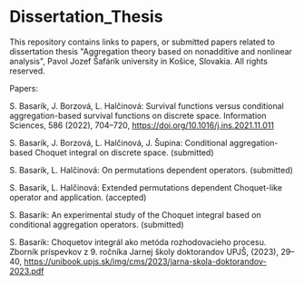 # Dissertation_Thesis

This repository contains links to papers, or submitted papers related to dissertation thesis "Aggregation theory based on nonadditive and nonlinear analysis", Pavol Jozef Šafárik university in Košice, Slovakia.
All rights reserved.

Papers:

S. Basarik, J. Borzová, L. Halčinová: Survival functions versus conditional aggregation-based survival functions on discrete space. Information Sciences, 586 (2022), 704–720, https://doi.org/10.1016/j.ins.2021.11.011
    
S. Basarik, J. Borzová, L. Halčinová, J. Šupina: Conditional aggregation-based Choquet integral on discrete space. (submitted)

S. Basarik, L. Halčinová: On permutations dependent operators. (submitted)
    
S. Basarik, L. Halčinová: Extended permutations dependent Choquet-like operator and application. (accepted)

S. Basarik: An experimental study of the Choquet integral based on conditional aggregation operators. (submitted)
    
S. Basarik: Choquetov integrál ako metóda rozhodovacieho procesu. Zborník príspevkov z 9. ročníka Jarnej školy doktorandov UPJŠ, (2023), 29–40, https://unibook.upjs.sk/img/cms/2023/jarna-skola-doktorandov-2023.pdf
